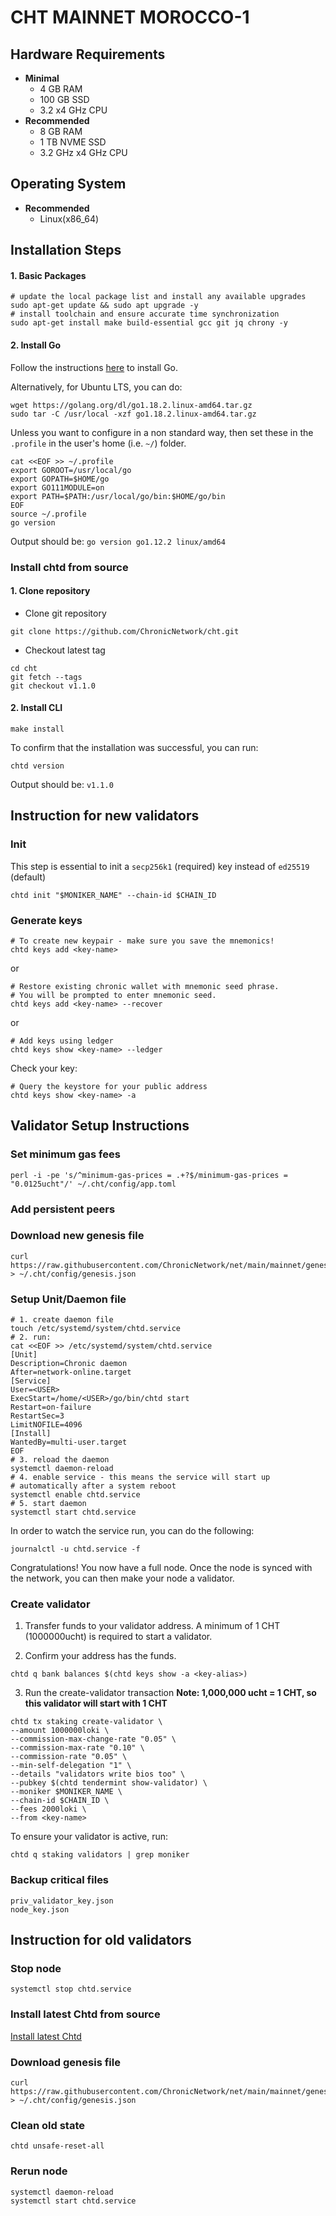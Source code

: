 # CHT MAINNET MOROCCO-1

## Hardware Requirements
* **Minimal**
    * 4 GB RAM
    * 100 GB SSD
    * 3.2 x4 GHz CPU
* **Recommended**
    * 8 GB RAM
    * 1 TB NVME SSD
    * 3.2 GHz x4 GHz CPU

## Operating System

* **Recommended**
    * Linux(x86_64)


## Installation Steps
#### 1. Basic Packages
```bash:
# update the local package list and install any available upgrades 
sudo apt-get update && sudo apt upgrade -y 
# install toolchain and ensure accurate time synchronization 
sudo apt-get install make build-essential gcc git jq chrony -y
```

#### 2. Install Go
Follow the instructions [here](https://golang.org/doc/install) to install Go.

Alternatively, for Ubuntu LTS, you can do:
```bash:
wget https://golang.org/dl/go1.18.2.linux-amd64.tar.gz
sudo tar -C /usr/local -xzf go1.18.2.linux-amd64.tar.gz
```

Unless you want to configure in a non standard way, then set these in the `.profile` in the user's home (i.e. `~/`) folder.

```bash:
cat <<EOF >> ~/.profile
export GOROOT=/usr/local/go
export GOPATH=$HOME/go
export GO111MODULE=on
export PATH=$PATH:/usr/local/go/bin:$HOME/go/bin
EOF
source ~/.profile
go version
```

Output should be: `go version go1.12.2 linux/amd64`

<a id="install-chtd"></a>
### Install chtd from source

#### 1. Clone repository

* Clone git repository
```shell
git clone https://github.com/ChronicNetwork/cht.git
```
* Checkout latest tag
```shell
cd cht
git fetch --tags
git checkout v1.1.0
```
#### 2. Install CLI
```shell
make install
```

To confirm that the installation was successful, you can run:

```bash:
chtd version
```
Output should be: `v1.1.0`

## Instruction for new validators

### Init
This step is essential to init a `secp256k1` (required) key instead of `ed25519` (default)
```bash:
chtd init "$MONIKER_NAME" --chain-id $CHAIN_ID
```

### Generate keys

```bash:
# To create new keypair - make sure you save the mnemonics!
chtd keys add <key-name> 
```

or
```
# Restore existing chronic wallet with mnemonic seed phrase. 
# You will be prompted to enter mnemonic seed. 
chtd keys add <key-name> --recover
```
or
```
# Add keys using ledger
chtd keys show <key-name> --ledger
```

Check your key:
```
# Query the keystore for your public address 
chtd keys show <key-name> -a
```

## Validator Setup Instructions

### Set minimum gas fees
```bash:
perl -i -pe 's/^minimum-gas-prices = .+?$/minimum-gas-prices = "0.0125ucht"/' ~/.cht/config/app.toml
```

### Add persistent peers


### Download new genesis file
```bash:
curl https://raw.githubusercontent.com/ChronicNetwork/net/main/mainnet/genesis.json > ~/.cht/config/genesis.json
```

### Setup Unit/Daemon file

```bash:
# 1. create daemon file
touch /etc/systemd/system/chtd.service
# 2. run:
cat <<EOF >> /etc/systemd/system/chtd.service
[Unit]
Description=Chronic daemon
After=network-online.target
[Service]
User=<USER>
ExecStart=/home/<USER>/go/bin/chtd start
Restart=on-failure
RestartSec=3
LimitNOFILE=4096
[Install]
WantedBy=multi-user.target
EOF
# 3. reload the daemon
systemctl daemon-reload
# 4. enable service - this means the service will start up 
# automatically after a system reboot
systemctl enable chtd.service
# 5. start daemon
systemctl start chtd.service
```

In order to watch the service run, you can do the following:
```
journalctl -u chtd.service -f
```

Congratulations! You now have a full node. Once the node is synced with the network, 
you can then make your node a validator.

### Create validator
1. Transfer funds to your validator address. A minimum of 1 CHT (1000000ucht) is required to start a validator.

2. Confirm your address has the funds.

```
chtd q bank balances $(chtd keys show -a <key-alias>)
```

3. Run the create-validator transaction
**Note: 1,000,000 ucht = 1 CHT, so this validator will start with 1 CHT**

```bash:
chtd tx staking create-validator \ 
--amount 1000000loki \ 
--commission-max-change-rate "0.05" \ 
--commission-max-rate "0.10" \ 
--commission-rate "0.05" \ 
--min-self-delegation "1" \ 
--details "validators write bios too" \ 
--pubkey $(chtd tendermint show-validator) \ 
--moniker $MONIKER_NAME \ 
--chain-id $CHAIN_ID \ 
--fees 2000loki \
--from <key-name>
```

To ensure your validator is active, run:
```
chtd q staking validators | grep moniker
```

### Backup critical files
```bash:
priv_validator_key.json
node_key.json
```

## Instruction for old validators

### Stop node
```bash:
systemctl stop chtd.service
```

### Install latest Chtd from source

[Install latest Chtd](#install-chtd)

### Download genesis file
```bash:
curl https://raw.githubusercontent.com/ChronicNetwork/net/main/mainnet/genesis.json > ~/.cht/config/genesis.json
```

### Clean old state

```bash:
chtd unsafe-reset-all
```

### Rerun node
```bash:
systemctl daemon-reload
systemctl start chtd.service
```

